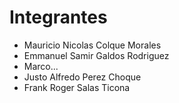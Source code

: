 # Integrantes
- Mauricio Nicolas Colque Morales
- Emmanuel Samir Galdos Rodriguez
- Marco...
- Justo Alfredo Perez Choque
- Frank Roger Salas Ticona
